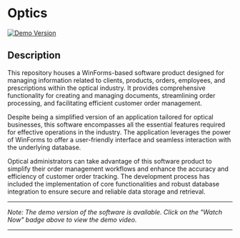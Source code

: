# Optics

[![Demo Version](https://img.shields.io/badge/demo%20version-watch%20now-red)](https://youtu.be/sBJIQ58hsA4)

## Description

This repository houses a WinForms-based software product designed for managing information related to clients, products, orders, employees, and prescriptions within the optical industry. It provides comprehensive functionality for creating and managing documents, streamlining order processing, and facilitating efficient customer order management.

Despite being a simplified version of an application tailored for optical businesses, this software encompasses all the essential features required for effective operations in the industry. The application leverages the power of WinForms to offer a user-friendly interface and seamless interaction with the underlying database.

Optical administrators can take advantage of this software product to simplify their order management workflows and enhance the accuracy and efficiency of customer order tracking. The development process has included the implementation of core functionalities and robust database integration to ensure secure and reliable data storage and retrieval.

---

*Note: The demo version of the software is available. Click on the "Watch Now" badge above to view the demo video.*

---
